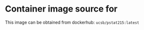 # Container image source for <course>
This image can be obtained from dockerhub: `ucsb/pstat215:latest`

